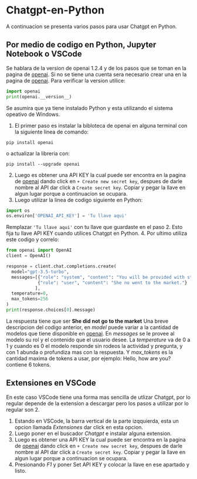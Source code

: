 # Chatgpt-en-Python
A continuacion se presenta varios pasos para usar Chatgpt en Python.
## Por medio de codigo en Python, Jupyter Notebook o VSCode
Se hablara de la version de openai 1.2.4 y de los pasos que se toman en la pagina de [openai](https://platform.openai.com/docs/quickstart?context=python). Si no se tiene una cuenta sera necesario crear una en la pagina de [openai](https://openai.com/). Para verificar la version utilice: 
```python
import openai
print(openai.__version__)
```
Se asumira que ya tiene instalado Python y esta utilizando el sistema opeativo de Windows.
1. El primer paso es instalar la bibloteca de openai en alguna terminal con la siguiente linea de comando:
```
pip install openai
```
o actualizar la libreria con:
```
pip install --upgrade openai
```
2. Luego es obtener una API KEY la cual puede ser encontra en la pagina de [openai](https://platform.openai.com/api-keys) dando click en `+ Create new secret key`, despues de darle nombre al API dar click a `Create secret key`. Copiar y pegar la llave en algun lugar porque a continuacion se ocupara.
3. Luego utilizar la linea de codigo siguiente en Python:
```python
import os
os.environ['OPENAI_API_KEY'] = 'Tu llave aqui'
```
Remplazar `'Tu llave aqui'` con tu llave que guardaste en el paso 2. Esto fija tu llave API KEY cuando utilices Chatgpt en Python.
4. Por ultimo utiliza este codigo y correlo:
```python
from openai import OpenAI
client = OpenAI()

response = client.chat.completions.create(
  model="gpt-3.5-turbo",
  messages=[{"role": "system", "content": "You will be provided with statements, and your task is to convert them to standard English."},
            {"role": "user", "content": "She no went to the market."}
           ],
  temperature=0,
  max_tokens=256
)
print(response.choices[0].message)
```
La respuesta tiene que ser **She did not go to the market**
Una breve descripcion del codigo anterior, en *model* puede variar a la cantidad de modelos que tiene disponible en [openai](https://platform.openai.com/docs/models). En *messages* se le provee al modelo su rol y el contenido que el usuario desee. La *temperature* va de 0 a 1 y cuando es 0 el modelo responde sin rodeos la actividad y pregunta, y con 1 abunda o profundiza mas con la respuesta. Y *max_tokens* es la cantidad maxima de tokens a usar, por ejemplo: Hello, how are you? contiene 6 tokens.
## Extensiones en VSCode
En este caso VSCode tiene una forma mas sencilla de utlizar Chatgpt, por lo regular depende de la extension a descargar pero los pasos a utilizar por lo regular son 2.
1. Estando en VSCode, la barra vertical de la parte izqquierda, esta un opcion llamada *Extensiones* dar click en esta opcion.
2. Luego poner en el buscador *Chatgpt* e instalar alguna extension.
3. Luego es obtener una API KEY la cual puede ser encontra en la pagina de [openai](https://platform.openai.com/api-keys) dando click en `+ Create new secret key`, despues de darle nombre al API dar click a `Create secret key`. Copiar y pegar la llave en algun lugar porque a continuacion se ocupara.
4. Presionando *F1* y poner Set API KEY y colocar la llave en ese apartado y listo.
